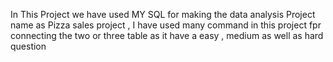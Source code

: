 In This Project we have used MY SQL for making the data analysis Project name as Pizza sales project ,
I have used many command in this project fpr connecting the two or three table as it have a easy , medium 
as well as hard question 

